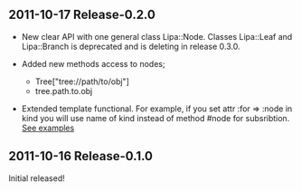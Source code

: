 2011-10-17 Release-0.2.0
------------------------
- New clear API with one general class Lipa::Node. Classes Lipa::Leaf and Lipa::Branch 
is deprecated and is deleting in release 0.3.0. 

- Added new methods access to nodes;
  * Tree["tree://path/to/obj"]
  * tree.path.to.obj

- Extended template functional. For example, if you set attr :for => :node in kind
you will use name of kind instead of method #node for subsribtion. [See examples](https://github.com/flipback/lipa/tree/master/examples)

2011-10-16 Release-0.1.0
------------------------
Initial released!
